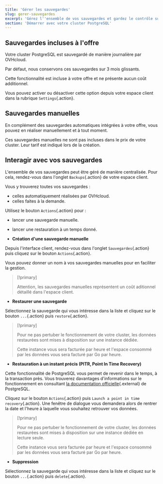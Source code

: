 ```yaml
---
title: 'Gérer les sauvegardes'
slug: gerer-sauvegardes
excerpt: 'Gérez l''ensemble de vos sauvegardes et gardez le contrôle sur vos données avec l''interface client'
section: 'Démarrer avec votre cluster PostgreSQL'
---
```


## Sauvegardes incluses à l'offre
Votre cluster PostgreSQL est sauvegardé de manière journalière par OVHcloud.

Par défaut, nous conservons ces sauvegardes sur 3 mois glissants.

Cette fonctionnalité est incluse à votre offre et ne présente aucun coût additionnel.

Vous pouvez activer ou désactiver cette option depuis votre espace client dans la rubrique `Settings`{.action}.

## Sauvegardes manuelles

En complément des sauvegardes automatiques intégrées à votre offre, vous pouvez en réaliser manuellement et à tout moment.

Ces sauvegardes manuelles ne sont pas incluses dans le prix de votre cluster. Leur tarif est indiqué lors de la création.


## Interagir avec vos sauvegardes
L'ensemble de vos sauvegardes peut être géré de manière centralisée. Pour cela, rendez-vous dans l'onglet `Backups`{.action} de votre espace client.

Vous y trouverez toutes vos sauvegardes :

- celles automatiquement réalisées par OVHcloud.
- celles faites à la demande.

Utilisez le bouton `Actions`{.action} pour :

- lancer une sauvegarde manuelle.
- lancer une restauration à un temps donné.


- **Création d'une sauvegarde manuelle**

Depuis l'interface client, rendez-vous dans l'onglet `Sauvegardes`{.action} puis cliquez sur le bouton `Actions`{.action}.

Vous pouvez donner un nom à vos sauvegardes manuelles pour en faciliter la gestion.

> [!primary]
>
> Attention, les sauvegardes manuelles représentent un coût aditionnel détaillé dans l'espace client.
>

- **Restaurer une sauvegarde**

Sélectionnez la sauvegarde qui vous intéresse dans la liste et cliquez sur le bouton `...`{.action} puis `restore`{.action}.

> [!primary]
>
> Pour ne pas pertuber le fonctionnement de votre cluster, les données restaurées sont mises à disposition sur une instance dédiée.
>
> Cette instance vous sera facturée par heure et l'espace consommé par les données vous sera facturé par Go par heure.
>

- **Restauration à un instant précis (PITR, Point In Time Recovery)**

Cette fonctionnalité de PostgreSQL vous permet de revenir dans le temps, à la transaction près. Vous trouverez davantages d'informations sur le fonctionnement en consultant [la documentation officielle](https://docs.postgresql.fr/10/continuous-archiving.html){.external} de PostgreSQL.

Cliquez sur le bouton `Actions`{.action} puis `Launch a point in time recovery`{.action}. Une fenêtre de dialogue vous demandera alors de rentrer la date et l'heure à laquelle vous souhaitez retrouver vos données.

> [!primary]
>
> Pour ne pas pertuber le fonctionnement de votre cluster, les données restaurées sont mises à disposition sur une instance dédiée en lecture seule.
>
> Cette instance vous sera facturée par heure et l'espace consommé par les données vous sera facturé par Go par heure.
>


- **Suppression**

Sélectionnez la sauvegarde qui vous intéresse dans la liste et cliquez sur le bouton `...`{.action} puis `delete`{.action}.
